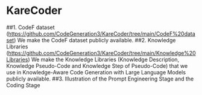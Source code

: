 # KareCoder
##1. CodeF dataset (https://github.com/CodeGeneration3/KareCoder/tree/main/CodeF%20dataset)
We make the CodeF dataset publicly available.
##2. Knowledge Libraries (https://github.com/CodeGeneration3/KareCoder/tree/main/Knowledge%20Libraries)
We make the Knowledge Libraries (Knowledge Description, Knowledge Pseudo-Code and Knowledge Step of Pseudo-Code) that we use in Knowledge-Aware Code Generation with Large Language Models publicly available.
##3. Illustration of the Prompt Engineering Stage and the Coding Stage

